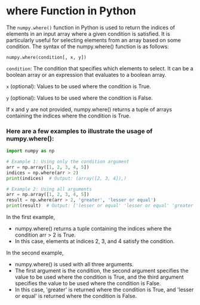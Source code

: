# where Function in Python

The `numpy.where()` function in Python is used to return the indices of elements in an input array where a given condition is satisfied. It is particularly useful for selecting elements from an array based on some condition. The syntax of the numpy.where() function is as follows:

```
numpy.where(condition[, x, y])
```

`condition`: The condition that specifies which elements to select. It can be a boolean array or an expression that evaluates to a boolean array.

`x` (optional): Values to be used where the condition is True.

`y` (optional): Values to be used where the condition is False.

If x and y are not provided, numpy.where() returns a tuple of arrays containing the indices where the condition is True.

### Here are a few examples to illustrate the usage of numpy.where():

```python
import numpy as np

# Example 1: Using only the condition argument
arr = np.array([1, 2, 3, 4, 5])
indices = np.where(arr > 2)
print(indices)  # Output: (array([2, 3, 4]),)

# Example 2: Using all arguments
arr = np.array([1, 2, 3, 4, 5])
result = np.where(arr > 2, 'greater', 'lesser or equal')
print(result)  # Output: ['lesser or equal' 'lesser or equal' 'greater' 'greater' 'greater']
```

In the first example,
- numpy.where() returns a tuple containing the indices where the condition arr > 2 is True. 
- In this case, elements at indices 2, 3, and 4 satisfy the condition.

In the second example,
 
 - numpy.where() is used with all three arguments. 
 - The first argument is the condition, the second argument specifies the value to be used where the condition is True, and the third argument specifies the value to be used where the condition is False. 
 - In this case, 'greater' is returned where the condition is True, and 'lesser or equal' is returned where the condition is False.